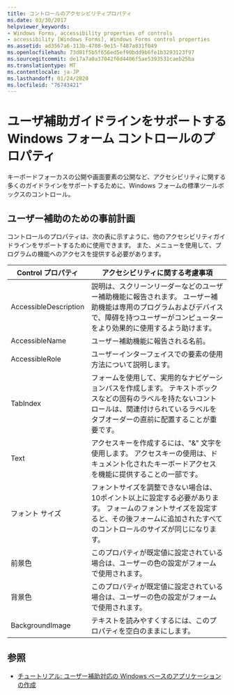```yaml
---
title: コントロールのアクセシビリティプロパティ
ms.date: 03/30/2017
helpviewer_keywords:
- Windows Forms, accessibility properties of controls
- accessibility [Windows Forms], Windows Forms control properties
ms.assetid: ad3567a6-313b-4708-9e15-f487a831f049
ms.openlocfilehash: 73d81f5b5f656ed5ef90bdd9b6fe1b3293123f97
ms.sourcegitcommit: de17a7a0a37042f0d4406f5ae5393531caeb25ba
ms.translationtype: MT
ms.contentlocale: ja-JP
ms.lasthandoff: 01/24/2020
ms.locfileid: "76743421"
---
```

# <a name="properties-on-windows-forms-controls-that-support-accessibility-guidelines"></a>ユーザ補助ガイドラインをサポートする Windows フォーム コントロールのプロパティ
キーボードフォーカスの公開や画面要素の公開など、アクセシビリティに関する多くのガイドラインをサポートするために、Windows フォームの標準ツールボックスのコントロール。  
  
## <a name="planning-ahead-for-accessibility"></a>ユーザー補助のための事前計画  
 コントロールのプロパティは、次の表に示すように、他のアクセシビリティガイドラインをサポートするために使用できます。 また、メニューを使用して、プログラムの機能へのアクセスを提供する必要があります。  
  
|Control プロパティ|アクセシビリティに関する考慮事項|  
|----------------------|--------------------------------------|  
|AccessibleDescription|説明は、スクリーンリーダーなどのユーザー補助機能に報告されます。 ユーザー補助機能は専用のプログラムおよびデバイスで、障碍を持つユーザーがコンピューターをより効果的に使用するよう助けます。|  
|AccessibleName|ユーザー補助機能に報告される名前。|  
|AccessibleRole|ユーザーインターフェイスでの要素の使用方法について説明します。|  
|TabIndex|フォームを使用して、実用的なナビゲーションパスを作成します。 テキストボックスなどの固有のラベルを持たないコントロールは、関連付けられているラベルをタブオーダーの直前に配置することが重要です。|  
|Text|アクセスキーを作成するには、"&" 文字を使用します。 アクセスキーの使用は、ドキュメント化されたキーボードアクセスを機能に提供することの一部です。|  
|フォント サイズ|フォントサイズを調整できない場合は、10ポイント以上に設定する必要があります。 フォームのフォントサイズを設定すると、その後フォームに追加されたすべてのコントロールのサイズが同じになります。|  
|前景色|このプロパティが既定値に設定されている場合は、ユーザーの色の設定がフォームで使用されます。|  
|背景色|このプロパティが既定値に設定されている場合は、ユーザーの色の設定がフォームで使用されます。|  
|BackgroundImage|テキストを読みやすくするには、このプロパティを空白のままにします。|  
  
## <a name="see-also"></a>参照

- [チュートリアル: ユーザー補助対応の Windows ベースのアプリケーションの作成](walkthrough-creating-an-accessible-windows-based-application.md)
